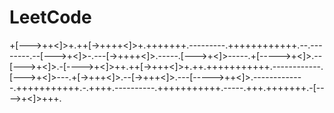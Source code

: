 # LeetCode
+[--->++<]>+.++[->++++<]>+.+++++++.---------.++++++++++++.--.--------.--[--->+<]>-.---[->++++<]>.-----.[--->+<]>-----.+[----->+<]>.--[--->+<]>.-[---->+<]>++.++[->+++<]>+.++.+++++++++++.------------.[--->+<]>---.+[->+++<]>.--[->+++<]>.---[----->++<]>.-------------.+++++++++++.-.++++.----------.+++++++++++.-----.+++.+++++++.-[---->+<]>+++.
